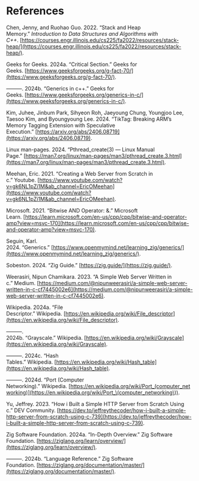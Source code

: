 # References

Chen, Jenny, and Ruohao Guo. 2022. “Stack and Heap Memory.” _Introduction to Data Structures and Algorithms with C++_. [https://courses.engr.illinois.edu/cs225/fa2022/resources/stack-heap/](https://courses.engr.illinois.edu/cs225/fa2022/resources/stack-heap/).

Geeks for Geeks. 2024a. “Critical Section.” Geeks for Geeks. [https://www.geeksforgeeks.org/g-fact-70/](https://www.geeksforgeeks.org/g-fact-70/).

———. 2024b. “Generics in c++.” Geeks for Geeks. [https://www.geeksforgeeks.org/generics-in-c/](https://www.geeksforgeeks.org/generics-in-c/).

Kim, Juhee, Jinbum Park, Sihyeon Roh, Jaeyoung Chung, Youngjoo Lee, Taesoo Kim, and Byoungyoung Lee. 2024. “TikTag: Breaking ARM’s Memory Tagging Extension with Speculative Execution.” [https://arxiv.org/abs/2406.08719](https://arxiv.org/abs/2406.08719).

Linux man-pages. 2024. “Pthread_create(3) — Linux Manual Page.” [https://man7.org/linux/man-pages/man3/pthread_create.3.html](https://man7.org/linux/man-pages/man3/pthread_create.3.html).

Meehan, Eric. 2021. “Creating a Web Server from Scratch in c.” Youtube. [https://www.youtube.com/watch?v=gk6NL1pZi1M&ab_channel=EricOMeehan](https://www.youtube.com/watch?v=gk6NL1pZi1M&ab_channel=EricOMeehan).

Microsoft. 2021. “Bitwise AND Operator: &.” Microsoft Learn. [https://learn.microsoft.com/en-us/cpp/cpp/bitwise-and-operator-amp?view=msvc-170](https://learn.microsoft.com/en-us/cpp/cpp/bitwise-and-operator-amp?view=msvc-170).

Seguin, Karl. 2024. “Generics.” [https://www.openmymind.net/learning_zig/generics/](https://www.openmymind.net/learning_zig/generics/).

Sobeston. 2024. “Zig Guide.” [https://zig.guide/](https://zig.guide/).

Weerasiri, Nipun Chamikara. 2023. “A Simple Web Server Written in c.” Medium. [https://medium.com/@nipunweerasiri/a-simple-web-server-written-in-c-cf7445002e6](https://medium.com/@nipunweerasiri/a-simple-web-server-written-in-c-cf7445002e6).

Wikipedia. 2024a. “File Descriptor.” Wikipedia. [https://en.wikipedia.org/wiki/File_descriptor](https://en.wikipedia.org/wiki/File_descriptor).

———. 2024b. “Grayscale.” Wikipedia. [https://en.wikipedia.org/wiki/Grayscale](https://en.wikipedia.org/wiki/Grayscale).

———. 2024c. “Hash Tables.” Wikipedia. [https://en.wikipedia.org/wiki/Hash_table](https://en.wikipedia.org/wiki/Hash_table).

———. 2024d. “Port (Computer Networking).” Wikipedia. [https://en.wikipedia.org/wiki/Port_(computer_networking)](https://en.wikipedia.org/wiki/Port_\(computer_networking\)).

Yu, Jeffrey. 2023. “How i Built a Simple HTTP Server from Scratch Using c.” DEV Community. [https://dev.to/jeffreythecoder/how-i-built-a-simple-http-server-from-scratch-using-c-739](https://dev.to/jeffreythecoder/how-i-built-a-simple-http-server-from-scratch-using-c-739).

Zig Software Foundation. 2024a. “In-Depth Overview.” Zig Software Foundation. [https://ziglang.org/learn/overview/](https://ziglang.org/learn/overview/).

———. 2024b. “Language Reference.” Zig Software Foundation. [https://ziglang.org/documentation/master/](https://ziglang.org/documentation/master/).